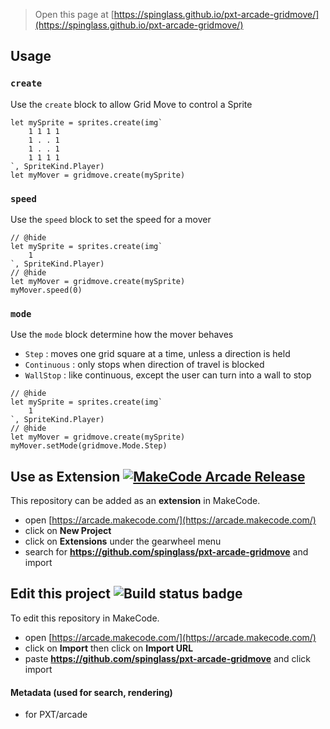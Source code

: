  


> Open this page at [https://spinglass.github.io/pxt-arcade-gridmove/](https://spinglass.github.io/pxt-arcade-gridmove/)

## Usage 

### ``create``

Use the ``create`` block to allow Grid Move to control a Sprite

```blocks
let mySprite = sprites.create(img`
    1 1 1 1
    1 . . 1
    1 . . 1
    1 1 1 1
`, SpriteKind.Player)
let myMover = gridmove.create(mySprite)
```

### ``speed``

Use the ``speed`` block to set the speed for a mover

```blocks
// @hide
let mySprite = sprites.create(img`
    1
`, SpriteKind.Player)
// @hide
let myMover = gridmove.create(mySprite)
myMover.speed(0)
```

### ``mode``

Use the ``mode`` block determine how the mover behaves
- ``Step`` : moves one grid square at a time, unless a direction is held
- ``Continuous`` : only stops when direction of travel is blocked
- ``WallStop`` : like continuous, except the user can turn into a wall to stop

```blocks
// @hide
let mySprite = sprites.create(img`
    1
`, SpriteKind.Player)
// @hide
let myMover = gridmove.create(mySprite)
myMover.setMode(gridmove.Mode.Step)
```

## Use as Extension [![MakeCode Arcade Release](https://github.com/spinglass/pxt-arcade-gridmove/actions/workflows/makecode-release.yml/badge.svg)](https://github.com/spinglass/pxt-arcade-gridmove/actions/workflows/makecode-release.yml)

This repository can be added as an **extension** in MakeCode.

* open [https://arcade.makecode.com/](https://arcade.makecode.com/)
* click on **New Project**
* click on **Extensions** under the gearwheel menu
* search for **https://github.com/spinglass/pxt-arcade-gridmove** and import

## Edit this project ![Build status badge](https://github.com/spinglass/pxt-arcade-gridmove/workflows/MakeCode/badge.svg)

To edit this repository in MakeCode.

* open [https://arcade.makecode.com/](https://arcade.makecode.com/)
* click on **Import** then click on **Import URL**
* paste **https://github.com/spinglass/pxt-arcade-gridmove** and click import

#### Metadata (used for search, rendering)

* for PXT/arcade
<script src="https://makecode.com/gh-pages-embed.js"></script><script>makeCodeRender("{{ site.makecode.home_url }}", "{{ site.github.owner_name }}/{{ site.github.repository_name }}");</script>
